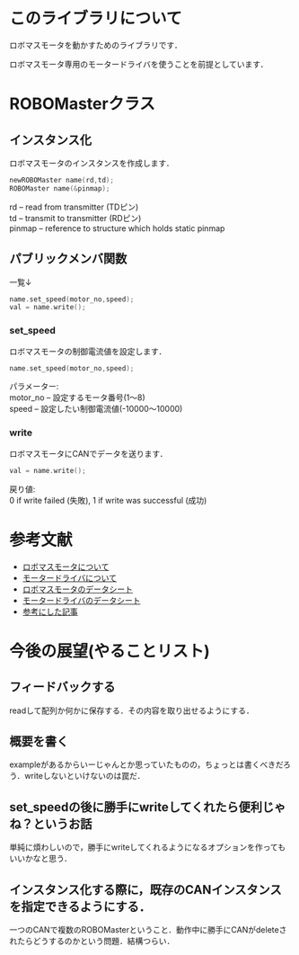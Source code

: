 # このライブラリについて
ロボマスモータを動かすためのライブラリです．

ロボマスモータ専用のモータードライバを使うことを前提としています．

# ROBOMasterクラス

## インスタンス化
ロボマスモータのインスタンスを作成します．
```c++
newROBOMaster name(rd,td);
ROBOMaster name(&pinmap);
```
rd – read from transmitter (TDピン)<br>
td – transmit to transmitter (RDピン)<br>
pinmap – reference to structure which holds static pinmap<br>

## パブリックメンバ関数
一覧↓
```c++
name.set_speed(motor_no,speed);
val = name.write();
```

### set_speed
ロボマスモータの制御電流値を設定します．
```c++
name.set_speed(motor_no,speed);
```
パラメーター:<br>
motor_no – 設定するモータ番号(1～8)<br>
speed – 設定したい制御電流値(-10000～10000)<br>

### write
ロボマスモータにCANでデータを送ります．
```c++
val = name.write();
```
戻り値:<br>
0 if write failed (失敗), 1 if write was successful (成功)<br>

# 参考文献
- [ロボマスモータについて](https://www.robomaster.com/zh-CN/products/components/general/M2006)
- [モータードライバについて](https://store.dji.com/jp/product/rm-c610-brushless-dc-motor-speed-control?vid=40021)
- [ロボマスモータのデータシート](https://rm-static.djicdn.com/tem/17348/RM%20M2006%20P36%E7%9B%B4%E6%B5%81%E6%97%A0%E5%88%B7%E5%87%8F%E9%80%9F%E7%94%B5%E6%9C%BA%E4%BD%BF%E7%94%A8%E8%AF%B4%E6%98%8E.pdf)
- [モータードライバのデータシート](https://rm-static.djicdn.com/tem/RM%20C610%E6%97%A0%E5%88%B7%E7%94%B5%E6%9C%BA%E8%B0%83%E9%80%9F%E5%99%A8%E4%BD%BF%E7%94%A8%E8%AF%B4%E6%98%8E%20%E5%8F%91%E5%B8%83%E7%89%88.pdf)
- [参考にした記事](https://sabanekko2.hatenablog.com/entry/2023/07/17/005431)

# 今後の展望(やることリスト)

## フィードバックする
readして配列か何かに保存する．その内容を取り出せるようにする．

## 概要を書く
exampleがあるからいーじゃんとか思っていたものの，ちょっとは書くべきだろう．writeしないといけないのは罠だ．

## set_speedの後に勝手にwriteしてくれたら便利じゃね？というお話
単純に煩わしいので，勝手にwriteしてくれるようになるオプションを作ってもいいかなと思う．

## インスタンス化する際に，既存のCANインスタンスを指定できるようにする．
一つのCANで複数のROBOMasterということ．動作中に勝手にCANがdeleteされたらどうするのかという問題．結構つらい．